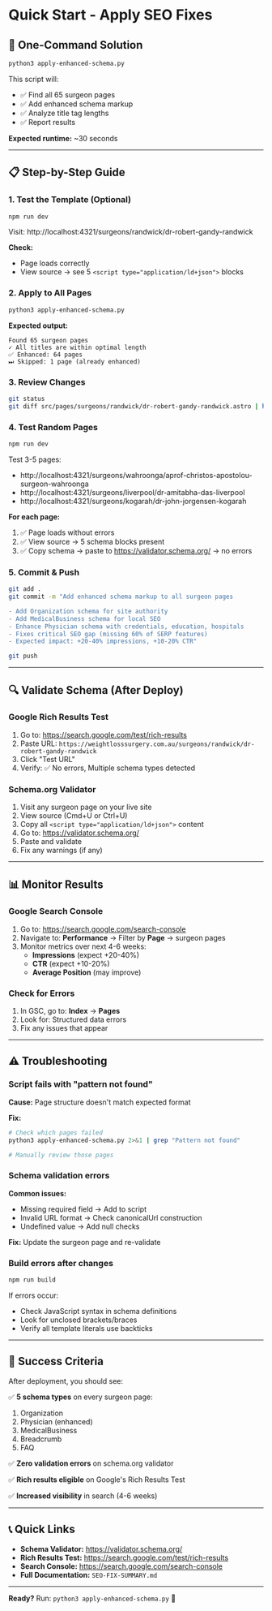 # Quick Start - Apply SEO Fixes

## 🚀 One-Command Solution

```bash
python3 apply-enhanced-schema.py
```

This script will:
- ✅ Find all 65 surgeon pages
- ✅ Add enhanced schema markup
- ✅ Analyze title tag lengths
- ✅ Report results

**Expected runtime:** ~30 seconds

---

## 📋 Step-by-Step Guide

### 1. Test the Template (Optional)
```bash
npm run dev
```
Visit: http://localhost:4321/surgeons/randwick/dr-robert-gandy-randwick

**Check:**
- Page loads correctly
- View source → see 5 `<script type="application/ld+json">` blocks

### 2. Apply to All Pages
```bash
python3 apply-enhanced-schema.py
```

**Expected output:**
```
Found 65 surgeon pages
✓ All titles are within optimal length
✅ Enhanced: 64 pages
⏭ Skipped: 1 page (already enhanced)
```

### 3. Review Changes
```bash
git status
git diff src/pages/surgeons/randwick/dr-robert-gandy-randwick.astro | head -100
```

### 4. Test Random Pages
```bash
npm run dev
```

Test 3-5 pages:
- http://localhost:4321/surgeons/wahroonga/aprof-christos-apostolou-surgeon-wahroonga
- http://localhost:4321/surgeons/liverpool/dr-amitabha-das-liverpool
- http://localhost:4321/surgeons/kogarah/dr-john-jorgensen-kogarah

**For each page:**
1. ✅ Page loads without errors
2. ✅ View source → 5 schema blocks present
3. ✅ Copy schema → paste to https://validator.schema.org/ → no errors

### 5. Commit & Push
```bash
git add .
git commit -m "Add enhanced schema markup to all surgeon pages

- Add Organization schema for site authority
- Add MedicalBusiness schema for local SEO
- Enhance Physician schema with credentials, education, hospitals
- Fixes critical SEO gap (missing 60% of SERP features)
- Expected impact: +20-40% impressions, +10-20% CTR"

git push
```

---

## 🔍 Validate Schema (After Deploy)

### Google Rich Results Test
1. Go to: https://search.google.com/test/rich-results
2. Paste URL: `https://weightlosssurgery.com.au/surgeons/randwick/dr-robert-gandy-randwick`
3. Click "Test URL"
4. Verify: ✅ No errors, Multiple schema types detected

### Schema.org Validator
1. Visit any surgeon page on your live site
2. View source (Cmd+U or Ctrl+U)
3. Copy all `<script type="application/ld+json">` content
4. Go to: https://validator.schema.org/
5. Paste and validate
6. Fix any warnings (if any)

---

## 📊 Monitor Results

### Google Search Console
1. Go to: https://search.google.com/search-console
2. Navigate to: **Performance** → Filter by **Page** → surgeon pages
3. Monitor metrics over next 4-6 weeks:
   - **Impressions** (expect +20-40%)
   - **CTR** (expect +10-20%)
   - **Average Position** (may improve)

### Check for Errors
1. In GSC, go to: **Index** → **Pages**
2. Look for: Structured data errors
3. Fix any issues that appear

---

## ⚠️ Troubleshooting

### Script fails with "pattern not found"
**Cause:** Page structure doesn't match expected format

**Fix:**
```bash
# Check which pages failed
python3 apply-enhanced-schema.py 2>&1 | grep "Pattern not found"

# Manually review those pages
```

### Schema validation errors
**Common issues:**
- Missing required field → Add to script
- Invalid URL format → Check canonicalUrl construction
- Undefined value → Add null checks

**Fix:** Update the surgeon page and re-validate

### Build errors after changes
```bash
npm run build
```

If errors occur:
- Check JavaScript syntax in schema definitions
- Look for unclosed brackets/braces
- Verify all template literals use backticks

---

## 🎯 Success Criteria

After deployment, you should see:

✅ **5 schema types** on every surgeon page:
1. Organization
2. Physician (enhanced)
3. MedicalBusiness
4. Breadcrumb
5. FAQ

✅ **Zero validation errors** on schema.org validator

✅ **Rich results eligible** on Google's Rich Results Test

✅ **Increased visibility** in search (4-6 weeks)

---

## 📞 Quick Links

- **Schema Validator:** https://validator.schema.org/
- **Rich Results Test:** https://search.google.com/test/rich-results
- **Search Console:** https://search.google.com/search-console
- **Full Documentation:** `SEO-FIX-SUMMARY.md`

---

**Ready?** Run: `python3 apply-enhanced-schema.py` 🚀
